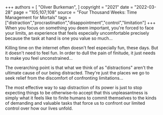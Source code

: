 +++
authors = [
  "Oliver Burkeman",
]
copyright = "2021"
date = "2022-03-28"
page = "105;107;108"
source = "Four Thousand Weeks: Time Management for Mortals"
tags = ["distraction","procrastination","disappointment","control","limitation"]
+++
When you focus on something you deem important, you're forced to face your limits, an experience that feels especially uncomfortable precisely because the task at hand is one you value so much...

Killing time on the internet often doesn't feel especially fun, these days. But it doesn't need to feel fun. In order to dull the pain of finitude, it just needs to make you feel unconstrained...

The overarching point is that what we think of as "distractions" aren't the ultimate cause of our being distracted. They're just the places we go to seek relief from the discomfort of confronting limitations...

The most effective way to sap distraction of its power is just to stop expecting things to be otherwise–to accept that this unpleasantness is simply what it feels like to finite humans to commit themselves to the kinds of demanding and valuable tasks that force us to confront our limited control over how our lives unfold.
